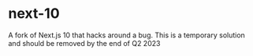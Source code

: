 # next-10
A fork of Next.js 10 that hacks around a bug. This is a temporary solution and should be removed by the end of Q2 2023
